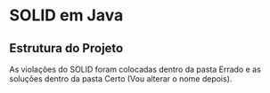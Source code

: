 # SOLID em Java

## Estrutura do Projeto
As violações do SOLID foram colocadas dentro da pasta Errado e as soluções dentro da pasta Certo (Vou alterar o nome depois).